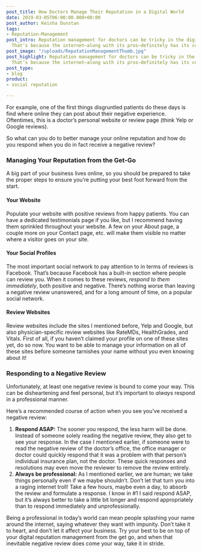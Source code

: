 ```yaml
---
post_title: How Doctors Manage Their Reputation in a Digital World
date: 2019-03-05T06:00:00.000+00:00
post_author: Keisha Dunstan
tags:
- Reputation-Management
post_intro: Reputation management for doctors can be tricky in the digital world.
  That’s because the internet—along with its pros—definitely has its cons.
post_image: "/uploads/ReputationManagementThumb.jpg"
post_highlight: Reputation management for doctors can be tricky in the digital world.
  That’s because the internet—along with its pros—definitely has its cons.
post_type:
- blog
product:
- social reputation

---
```

For example, one of the first things disgruntled patients do these days is find where online they can post about their negative experience. Oftentimes, this is a doctor’s personal website or review page (think Yelp or Google reviews).

So what can you do to better manage your online reputation and how do you respond when you do in fact receive a negative review?

### Managing Your Reputation from the Get-Go

A big part of your business lives online, so you should be prepared to take the proper steps to ensure you’re putting your best foot forward from the start.

#### Your Website

Populate your website with positive reviews from happy patients. You can have a dedicated testimonials page if you like, but I recommend having them sprinkled throughout your website. A few on your About page, a couple more on your Contact page, etc. will make them visible no matter where a visitor goes on your site.

#### Your Social Profiles

The most important social network to pay attention to in terms of reviews is Facebook. That’s because Facebook has a built-in section where people can review you. When it comes to these reviews, _respond to them immediately_, both positive and negative. There’s nothing worse than leaving a negative review unanswered, and for a long amount of time, on a popular social network.

#### Review Websites

Review websites include the sites I mentioned before, Yelp and Google, but also physician-specific review websites like RateMDs, HealthGrades, and Vitals. First of all, if you haven’t claimed your profile on one of these sites yet, do so now. You want to be able to manage your information on all of these sites before someone tarnishes your name without you even knowing about it!

### Responding to a Negative Review

Unfortunately, at least one negative review is bound to come your way. This can be disheartening and feel personal, but it’s important to _always_ respond in a professional manner.

Here’s a recommended course of action when you see you’ve received a negative review:

1. **Respond ASAP:** The sooner you respond, the less harm will be done. Instead of someone solely reading the negative review, they also get to see your response. In the case I mentioned earlier, if someone were to read the negative review of the doctor’s office, the office manager or doctor could quickly respond that it was a problem with that person’s individual insurance plan, not the doctor. These quick responses and resolutions may even move the reviewer to remove the review entirely.
2. **Always be professional:** As I mentioned earlier, we are human; we take things personally even if we maybe shouldn’t. Don’t let that turn you into a raging internet troll! Take a few hours, maybe even a day, to absorb the review and formulate a response. I know in #1 I said respond ASAP, but it’s always better to take a little bit longer and respond appropriately than to respond immediately and unprofessionally.

Being a professional in today’s world can mean people splashing your name around the internet, saying whatever they want with impunity. Don’t take it to heart, and don’t let it affect your business. Try your best to be on top of your digital reputation management from the get go, and when that inevitable negative review does come your way, take it in stride.